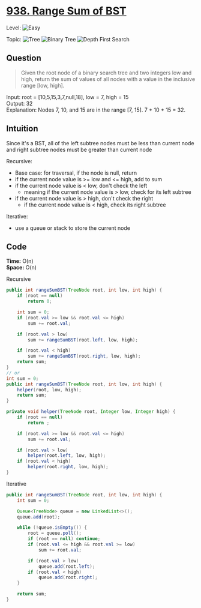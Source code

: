 # [938. Range Sum of BST](https://leetcode.com/problems/range-sum-of-bst/)

Level:
![Easy](https://img.shields.io/badge/-Easy-00b300)

Topic:
![Tree](https://img.shields.io/badge/-Tree-70db70)
![Binary Tree](https://img.shields.io/badge/-Binary_Tree-5cd65c)
![Depth First Search](https://img.shields.io/badge/-Depth_First_Search-47d147)

## Question

> Given the root node of a binary search tree and two integers low and high, return the sum of values of all nodes with a value in the inclusive range [low, high].

Input: root = [10,5,15,3,7,null,18], low = 7, high = 15  
Output: 32  
Explanation: Nodes 7, 10, and 15 are in the range [7, 15]. 7 + 10 + 15 = 32.

## Intuition

Since it's a BST, all of the left subtree nodes must be less than current node and right subtree nodes must be greater than current node

Recursive:

- Base case: for traversal, if the node is null, return
- if the current node value is >= low and <= high, add to sum
- if the current node value is < low, don't check the left
  - meaning if the current node value is > low, check for its left subtree
- if the current node value is > high, don't check the right
  - if the current node value is < high, check its right subtree

Iterative:

- use a queue or stack to store the current node

## Code

**Time:** O(n)  
**Space:** O(n)

Recursive

```java
public int rangeSumBST(TreeNode root, int low, int high) {
    if (root == null)
        return 0;

    int sum = 0;
    if (root.val >= low && root.val <= high)
        sum += root.val;

    if (root.val > low)
        sum += rangeSumBST(root.left, low, high);

    if (root.val < high)
        sum += rangeSumBST(root.right, low, high);
    return sum;
}
// or
int sum = 0;
public int rangeSumBST(TreeNode root, int low, int high) {
    helper(root, low, high);
    return sum;
}

private void helper(TreeNode root, Integer low, Integer high) {
    if (root == null)
        return ;

    if (root.val >= low && root.val <= high)
        sum += root.val;

    if (root.val > low)
        helper(root.left, low, high);
    if (root.val < high)
        helper(root.right, low, high);
}
```

Iterative

```java
public int rangeSumBST(TreeNode root, int low, int high) {
    int sum = 0;

    Queue<TreeNode> queue = new LinkedList<>();
    queue.add(root);

    while (!queue.isEmpty()) {
        root = queue.poll();
        if (root == null) continue;
        if (root.val <= high && root.val >= low)
            sum += root.val;

        if (root.val > low)
            queue.add(root.left);
        if (root.val < high)
            queue.add(root.right);
    }

    return sum;
}
```
